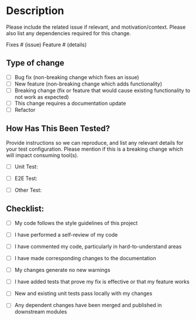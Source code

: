 # Description

Please include the related issue if relevant, and motivation/context. Please also list any dependencies required for this change.

Fixes # (issue)
Feature # (details)

## Type of change

- [ ] Bug fix (non-breaking change which fixes an issue)
- [ ] New feature (non-breaking change which adds functionality)
- [ ] Breaking change (fix or feature that would cause existing functionality to not work as expected)
- [ ] This change requires a documentation update
- [ ] Refactor

## How Has This Been Tested?

Provide instructions so we can reproduce, and list any relevant details for your test configuration. Please mention if this is a breaking change which will impact consuming tool(s).

- [ ] Unit Test:
- [ ] E2E Test:
- [ ] Other Test:


## Checklist:

- [ ] My code follows the style guidelines of this project
- [ ] I have performed a self-review of my code
- [ ] I have commented my code, particularly in hard-to-understand areas
- [ ] I have made corresponding changes to the documentation
- [ ] My changes generate no new warnings
- [ ] I have added tests that prove my fix is effective or that my feature works
- [ ] New and existing unit tests pass locally with my changes
- [ ] Any dependent changes have been merged and published in downstream modules

